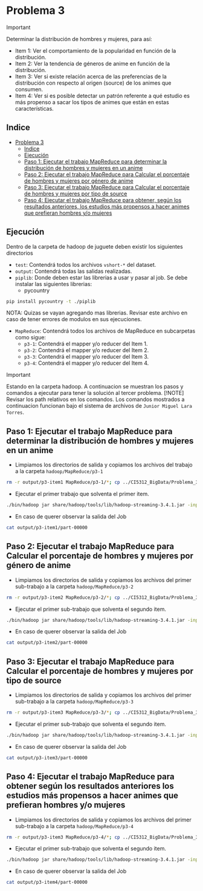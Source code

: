 # Problema 3

> [!IMPORTANT]
> Determinar la distribución de hombres y mujeres, para así:
>
> * Item 1: Ver el comportamiento de la popularidad en función de la distribución.
> * Item 2: Ver la tendencia de géneros de anime en función de la distribución.
> * Item 3: Ver si existe relación acerca de las preferencias de la distribución con respecto al origen (source) de los animes que consumen.
> * Item 4: Ver si es posible detectar un patrón referente a qué estudio es más propenso a sacar los tipos de animes que están en estas características.

## Indice

- [Problema 3](#problema-3)
	- [Indice](#indice)
	- [Ejecución](#ejecución)
	- [Paso 1: Ejecutar el trabajo MapReduce para determinar la distribución de hombres y mujeres en un anime](#paso-1-ejecutar-el-trabajo-mapreduce-para-determinar-la-distribución-de-hombres-y-mujeres-en-un-anime)
	- [Paso 2: Ejecutar el trabajo MapReduce para Calcular el porcentaje de hombres y mujeres por género de anime](#paso-2-ejecutar-el-trabajo-mapreduce-para-calcular-el-porcentaje-de-hombres-y-mujeres-por-género-de-anime)
	- [Paso 3: Ejecutar el trabajo MapReduce para Calcular el porcentaje de hombres y mujeres por tipo de source](#paso-3-ejecutar-el-trabajo-mapreduce-para-calcular-el-porcentaje-de-hombres-y-mujeres-por-tipo-de-source)
	- [Paso 4: Ejecutar el trabajo MapReduce para obtener, según los resultados anteriores, los estudios más propensos a hacer animes que prefieran hombres y/o mujeres](#paso-4-ejecutar-el-trabajo-MapReduce-para-obtener-según-los-resultados-anteriores-los-estudios-más-propensos-a-hacer-animes-que-prefieran-hombres-yo-mujeres)

## Ejecución

Dentro de la carpeta de hadoop de juguete deben existir los siguientes directorios

* `test`: Contendrá todos los archivos `vshort-*` del dataset.
* `output`: Contendrá todas las salidas realizadas.
* `piplib`: Donde deben estar las librerias a usar y pasar al job. Se debe instalar las siguientes librerias:
  * pycountry

 ```bash
 pip install pycountry -t ./piplib
 ```

 NOTA: Quizas se vayan agregando mas librerias. Revisar este archivo en caso de tener errores de modulos en sus ejecuciones.

* `MapReduce`: Contendrá todos los archivos de MapReduce en subcarpetas como sigue:
  * `p3-1`: Contendrá el mapper y/o reducer del Item 1.
  * `p3-2`: Contendrá el mapper y/o reducer del Item 2.
  * `p3-3`: Contendrá el mapper y/o reducer del Item 3.
  * `p3-4`: Contendrá el mapper y/o reducer del Item 4.

>[!IMPORTANT]
>Estando en la carpeta hadoop.
A continuacion se muestran los pasos y comandos a ejecutar para tener la solución al tercer problema.
> [!NOTE]
> Revisar los path relativos en los comandos. Los comandos mostrados a continuacion funcionan bajo el sistema de archivos de `Junior Miguel Lara Torres`.

## Paso 1: Ejecutar el trabajo MapReduce para determinar la distribución de hombres y mujeres en un anime

* Limpiamos los directorios de salida y copiamos los archivos del trabajo a la carpeta `hadoop/MapReduce/p3-1`

```bash
rm -r output/p3-item1 MapReduce/p3-1/*; cp ../CI5312_BigData/Problema_3/Item_1/* MapReduce/p3-1
```

* Ejecutar el primer trabajo que solventa el primer item.

```bash
./bin/hadoop jar share/hadoop/tools/lib/hadoop-streaming-3.4.1.jar -input test/vshort-final_animedataset.csv -output output/p3-item1 -mapper "python3 mapper.py" -reducer "python3 reducer.py" -file MapReduce/p3-1/mapper.py -file MapReduce/p3-1/reducer.py
```

* En caso de querer observar la salida del Job

```bash
cat output/p3-item1/part-00000
```

## Paso 2: Ejecutar el trabajo MapReduce para Calcular el porcentaje de hombres y mujeres por género de anime

* Limpiamos los directorios de salida y copiamos los archivos del primer sub-trabajo a la carpeta `hadoop/MapReduce/p3-2`

```bash
rm -r output/p3-item2 MapReduce/p3-2/*; cp ../CI5312_BigData/Problema_3/Item_2/* MapReduce/p3-2
```

* Ejecutar el primer sub-trabajo que solventa el segundo item.

```bash
./bin/hadoop jar share/hadoop/tools/lib/hadoop-streaming-3.4.1.jar -input test/vshort-final_animedataset.csv -output output/p3-item2 -mapper "python3 mapper.py" -reducer "python3 reducer.py" -file MapReduce/p3-2/mapper.py -file MapReduce/p3-2/reducer.py
```

* En caso de querer observar la salida del Job

```bash
cat output/p3-item2/part-00000
```

## Paso 3: Ejecutar el trabajo MapReduce para Calcular el porcentaje de hombres y mujeres por tipo de source

* Limpiamos los directorios de salida y copiamos los archivos del primer sub-trabajo a la carpeta `hadoop/MapReduce/p3-3`

```bash
rm -r output/p3-item3 MapReduce/p3-3/*; cp ../CI5312_BigData/Problema_3/Item_3/* MapReduce/p3-3
```

* Ejecutar el primer sub-trabajo que solventa el segundo item.

```bash
./bin/hadoop jar share/hadoop/tools/lib/hadoop-streaming-3.4.1.jar -input test/vshort-final_animedataset.csv -output output/p3-item3 -mapper "python3 mapper.py" -reducer "python3 reducer.py" -file MapReduce/p3-3/mapper.py -file MapReduce/p3-3/reducer.py
```

* En caso de querer observar la salida del Job

```bash
cat output/p3-item3/part-00000
```

## Paso 4: Ejecutar el trabajo MapReduce para obtener según los resultados anteriores los estudios más propensos a hacer animes que prefieran hombres y/o mujeres

* Limpiamos los directorios de salida y copiamos los archivos del primer sub-trabajo a la carpeta `hadoop/MapReduce/p3-4`

```bash
rm -r output/p3-item3 MapReduce/p3-4/*; cp ../CI5312_BigData/Problema_3/Item_4/* MapReduce/p3-4
```

* Ejecutar el primer sub-trabajo que solventa el segundo item.

```bash
./bin/hadoop jar share/hadoop/tools/lib/hadoop-streaming-3.4.1.jar -input test/vshort-anime-dataset-2023.csv -output output/p3-item4 -mapper "python3 mapper.py" -reducer "python3 reducer.py" -file MapReduce/p3-4/mapper.py -file MapReduce/p3-4/reducer.py
```

* En caso de querer observar la salida del Job

```bash
cat output/p3-item4/part-00000
```
